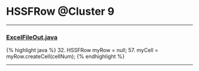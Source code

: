 # HSSFRow @Cluster 9

***

### [ExcelFileOut.java](https://searchcode.com/codesearch/view/35739735/)
{% highlight java %}
32. HSSFRow myRow = null;
57.         myCell = myRow.createCell(cellNum);
{% endhighlight %}

***

